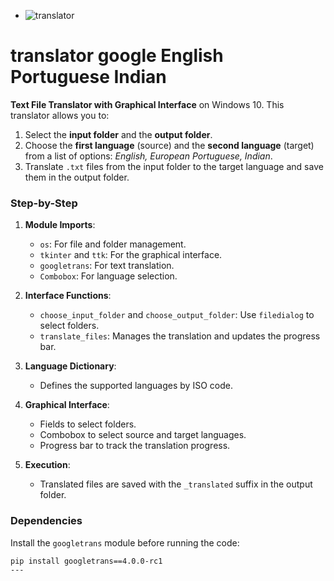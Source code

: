 - ![translator](https://github.com/0joseDark/traslator-google-English-Portuguese-Indian/blob/main/imadens/image.jpg)
# translator google English Portuguese Indian
**Text File Translator with Graphical Interface** on Windows 10. This translator allows you to:

1. Select the **input folder** and the **output folder**.
2. Choose the **first language** (source) and the **second language** (target) from a list of options: *English, European Portuguese, Indian*.
3. Translate `.txt` files from the input folder to the target language and save them in the output folder.

### Step-by-Step

1. **Module Imports**:
   - `os`: For file and folder management.
   - `tkinter` and `ttk`: For the graphical interface.
   - `googletrans`: For text translation.
   - `Combobox`: For language selection.

2. **Interface Functions**:
   - `choose_input_folder` and `choose_output_folder`: Use `filedialog` to select folders.
   - `translate_files`: Manages the translation and updates the progress bar.

3. **Language Dictionary**:
   - Defines the supported languages by ISO code.

4. **Graphical Interface**:
   - Fields to select folders.
   - Combobox to select source and target languages.
   - Progress bar to track the translation progress.

5. **Execution**:
   - Translated files are saved with the `_translated` suffix in the output folder.
### Dependencies

Install the `googletrans` module before running the code:

```bash
pip install googletrans==4.0.0-rc1
---
